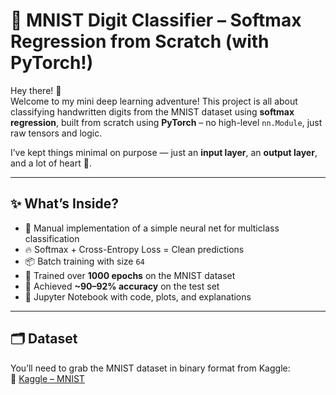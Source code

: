 # 🧠 MNIST Digit Classifier – Softmax Regression from Scratch (with PyTorch!)

Hey there! 👋  
Welcome to my mini deep learning adventure! This project is all about classifying handwritten digits from the MNIST dataset using **softmax regression**, built from scratch using **PyTorch** – no high-level `nn.Module`, just raw tensors and logic.

I’ve kept things minimal on purpose — just an **input layer**, an **output layer**, and a lot of heart 💪.

---

## ✨ What’s Inside?

-   🔢 Manual implementation of a simple neural net for multiclass classification
-   🔥 Softmax + Cross-Entropy Loss = Clean predictions
-   📦 Batch training with size `64`
-   🧪 Trained over **1000 epochs** on the MNIST dataset
-   🧠 Achieved **~90–92% accuracy** on the test set
-   📓 Jupyter Notebook with code, plots, and explanations

---

## 🗂️ Dataset

You’ll need to grab the MNIST dataset in binary format from Kaggle:  
🔗 [Kaggle – MNIST](https://www.kaggle.com/datasets/hojjatk/mnist-dataset)
